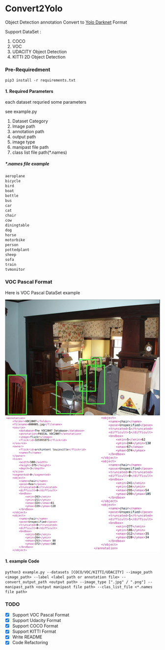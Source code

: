 # Convert2Yolo
Object Detection annotation Convert to [Yolo Darknet](https://pjreddie.com/darknet/yolo/) Format

Support DataSet : 

1. COCO
2. VOC
3. UDACITY Object Detection
4. KITTI 2D Object Detection

### Pre-Requiredment

```
pip3 install -r requirements.txt
```

#### 1. Required Parameters 

each dataset requried some parameters

see example.py

  1. Dataset Category
  2. Image path
  3. annotation path
  4. output path
  5. image type
  6. manipast file path
  7. class list file path(*.names)
  
##### *.names file example
```
aeroplane
bicycle
bird
boat
bottle
bus
car
cat
chair
cow
diningtable
dog
horse
motorbike
person
pottedplant
sheep
sofa
train
tvmonitor
```

### VOC Pascal Format
Here is VOC Pascal DataSet example

![voc image](image/voc_image.png)
![voc xml](image/voc_xml.png)

#### 1. example Code
```
python3 example.py --datasets [COCO/VOC/KITTI/UDACITY] --image_path <image_path> --label <label path or annotation file> --convert_output_path <output path> --image_type [".jpg" / ".png"] --manipast_path <output manipast file path> --clas_list_file <*.names file path>
```

### TODO
- [x] Support VOC Pascal Format
- [x] Support Udacity Format
- [x] Support COCO Format
- [x] Support KITTI Format
- [x] Write README
- [x] Code Refactoring